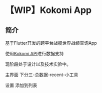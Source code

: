 # 【WIP】Kokomi App

## 简介

基于Flutter开发的跨平台战舰世界战绩查询App

使用[Kokomi API](http://www.wows-coral.com:443/docs#/%E7%94%A8%E6%88%B7%E5%9F%BA%E6%9C%AC%E6%95%B0%E6%8D%AE%E6%8E%A5%E5%8F%A3/user_basic_user_info__get)进行数据支持

现阶段处于设计以及技术实验中。

主界面
下分三-总数据-recent-小工具

设置
添加到列表